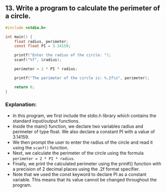 
## 13. Write a program to calculate the perimeter of a circle.
```c
#include <stdio.h>

int main() {
    float radius, perimeter;
    const float PI = 3.14159;

    printf("Enter the radius of the circle: ");
    scanf("%f", &radius);

    perimeter = 2 * PI * radius;

    printf("The perimeter of the circle is: %.2f\n", perimeter);

    return 0;
}

```

### Explanation:
- In this program, we first include the stdio.h library which contains the standard input/output functions.
- Inside the main() function, we declare two variables radius and perimeter of type float. We also declare a constant PI with a value of 3.14159.
- We then prompt the user to enter the radius of the circle and read it using the `scanf()` function.
- Next, we calculate the perimeter of the circle using the formula `perimeter = 2 * PI * radius`.
- Finally, we print the calculated perimeter using the printf() function with a precision of 2 decimal places using the .2f format specifier.
- Note that we used the const keyword to declare PI as a constant variable. This means that its value cannot be changed throughout the program.

